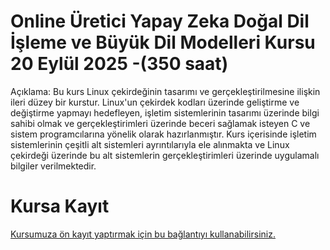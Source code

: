 # Online Üretici Yapay Zeka Doğal Dil İşleme ve Büyük Dil Modelleri Kursu 20 Eylül 2025 -(350 saat)


Açıklama: Bu kurs Linux çekirdeğinin tasarımı ve gerçekleştirilmesine ilişkin ileri düzey bir kurstur. Linux'un çekirdek kodları üzerinde geliştirme ve değiştirme yapmayı hedefleyen, işletim sistemlerinin tasarımı üzerinde bilgi sahibi olmak ve gerçekleştirimleri üzerinde beceri sağlamak isteyen C ve sistem programcılarına yönelik olarak hazırlanmıştır. Kurs içerisinde işletim sistemlerinin çeşitli alt sistemleri ayrıntılarıyla ele alınmakta ve Linux çekirdeği üzerinde bu alt sistemlerin gerçekleştirimleri üzerinde uygulamalı bilgiler verilmektedir.





# Kursa Kayıt
[Kursumuza ön kayıt yaptırmak için bu bağlantıyı kullanabilirsiniz.](https://us02web.zoom.us/meeting/register/A2N5yVVXStuiYN0tAXTeJw#/registration)

